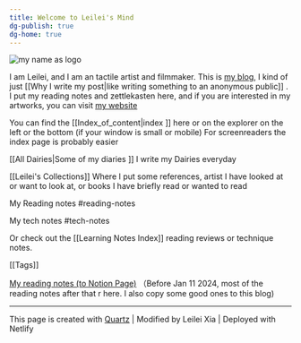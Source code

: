```yaml
---
title: Welcome to Leilei's Mind
dg-publish: true
dg-home: true
---
```



![my name as logo](https://media.discordapp.net/attachments/1069671537440985140/1069671570378862622/Untitled_Artwork.gif?ex=659c31c7&is=6589bcc7&hm=6a7176ed5706b3a783d6cf84277f389eff838ab68a8a86a69eae298b28f2e27b&=&width=710&height=480)


I am Leilei, and I am an tactile artist and filmmaker. This is [my blog](https://www.leileixia.online), I kind of just [[Why I write my post|like writing something to an anonymous public]] . I put my reading notes and zettlekasten here, and if you are interested in my artworks, you can visit [my website](https://www.leileixia.com)

You can find the [[Index_of_content|index ]] here or on the explorer on the left or the bottom (if your window is small or mobile) For screenreaders the index page is probably easier


[[All Dairies|Some of my diaries ]] I write my Dairies everyday

[[Leilei's Collections]] Where I put some references, artist I have looked at or want to look at, or books I have briefly read or wanted to read

My Reading notes #reading-notes

My tech notes #tech-notes

Or check out the [[Learning Notes Index]] reading reviews or technique notes. 

[[Tags]]

[My reading notes (to Notion Page)](https://leileixia.notion.site/9894276f85b544139940a94237d31b7b?v=ad681b862b034f96b026a93204b1d508&pvs=4) （Before Jan 11 2024, most of the reading notes after that r here. I also copy some good ones to this blog)

---
This page is created with [Quartz](https://quartz.jzhao.xyz)    |  Modified by Leilei Xia  |  Deployed with Netlify
